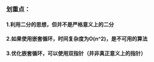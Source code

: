 ### 划重点：

#### 1.利用二分的思想，但并不是严格意义上的二分
#### 2.如果使用嵌套循环，时间复杂度为O(n^2)，是不可用的算法
#### 3.优化嵌套循环，可以使用双指针（并非真正意义上的指针）

